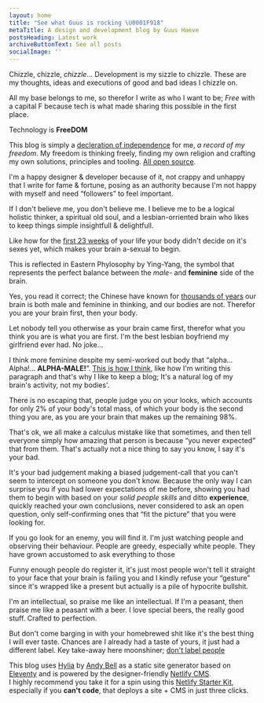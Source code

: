 ```yaml
---
layout: home
title: "See what Guus is rocking \U0001F918"
metaTitle: A design and development blog by Guus Hoeve
postsHeading: Latest work
archiveButtonText: See all posts
socialImage: ''
---
```

Chizzle, chizzle, *chizzle*... Development is my sizzle to chizzle. These are my thoughts, ideas and executions of good and bad ideas I chizzle on. 

All my base belongs to me, so therefor I write as who I want to be; *Free* with a capital F because tech is what made sharing this possible in the first place. 

Technology is **FreeDOM** 

This blog is simply a [decleration of independence]() for me, *a record of my freedom*. My freedom is thinking freely, finding my own religion and crafting my own solutions, principles and tooling. [All open source]().

I'm a happy designer & developer because of it, not crappy and unhappy that I write for fame & fortune, posing as an authority because I'm not happy with myself and need “followers” to feel important. 

If I don't believe me, you don't believe me. I believe me to be a logical holistic thinker, a spiritual old soul, and a lesbian-orriented brain who likes to keep things simple insightfull & delightfull.

Like how for the [first 23 weeks]() of your life your body didn't decide on it's sexes yet, which makes your brain a-sexual to begin. 

This is reflected in Eastern Phylosophy by Ying-Yang, the symbol that represents the perfect balance between the *male*- and **feminine** side of the brain. 

Yes, you read it correct; the Chinese have known for [thousands of years]() our brain is both male and feminine in thinking, and our bodies are not. Therefor you are your brain first, then your body. 

Let nobody tell you otherwise as your brain came first, therefor what you think you are is what you are first. I'm the best lesbian boyfriend my girlfriend ever had. No joke...

I think more feminine despite my semi-worked out body that “alpha... Alpha!... **ALPHA-MALE!**”. [This is how I think](), like how I'm writing this paragraph and that's why I like to keep a blog; It's a natural log of my brain's activity, not my bodies'.

There is no escaping that, people judge you on your looks, which accounts for only 2% of your body's total mass, of which your body is the second thing you are, as you are your brain that makes up the remaining 98%. 

That's ok, we all make a calculus mistake like that sometimes, and then tell everyone simply how amazing that person is because “you never expected” that from them. That's actually not a nice thing to say you know, I say it's your bad.

It's your bad judgement making a biased judgement-call that you can't seem to intercept on someone you don't know. Because the only way I can surprise you if you had lower expectations of me before, showing you had them to begin with based on your *solid people skills* and ditto **experience**, quickly reached your own conclusions, never considered to ask an open question, only self-confirming ones that “fit the picture” that you were looking for. 

If you go look for an enemy, you will find it. I'm just watching people and observing their behaviour. People are greedy, especially white people. They have grown accustomed to ask everything to those

Funny enough people do register it, it's just most people won't tell it straight to your face that your brain is failing you and I kindly refuse your “gesture” since it's wrapped like a present but actually is a pile of hypocrite bullshit. 

I'm an intellectual, so praise me like an intellectual. If I'm a peasant, then praise me like a peasant with a beer. I love special beers, the really good stuff. Crafted to perfection.

But don't come barging in with your homebrewed shit like it's the best thing I will ever taste. Chances are I already had a taste of yours, it just had a different label. Key take-away here moonshiner; [don't label people]()

This blog uses [Hylia](https://app.netlify.com/start/deploy?repository=https://github.com/andybelldesign/hylia) by [Andy Bell](https://twitter.com/andybelldesign) as a static site generator based on [Eleventy](https://11ty.io) and is powered by the designer-friendly [Netlify CMS](https://www.netlifycms.org/). <br>I highly recommend you take it for a spin using this [Netlify Starter Kit](https://app.netlify.com/start/deploy?repository=https://github.com/andybelldesign/hylia), especially if you **can't code**, that deploys a site + CMS in just three clicks.
